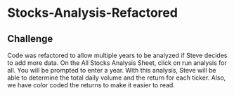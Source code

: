 # Stocks-Analysis-Refactored
## Challenge
Code was refactored to allow multiple years to be analyzed if Steve decides to add more data. On the All Stocks Analysis Sheet, click on run analysis for all. You will be prompted to enter a year. 
With this analysis, Steve will be able to determine the total daily volume and the return for each ticker. Also, we have color coded the returns to make it easier to read. 
